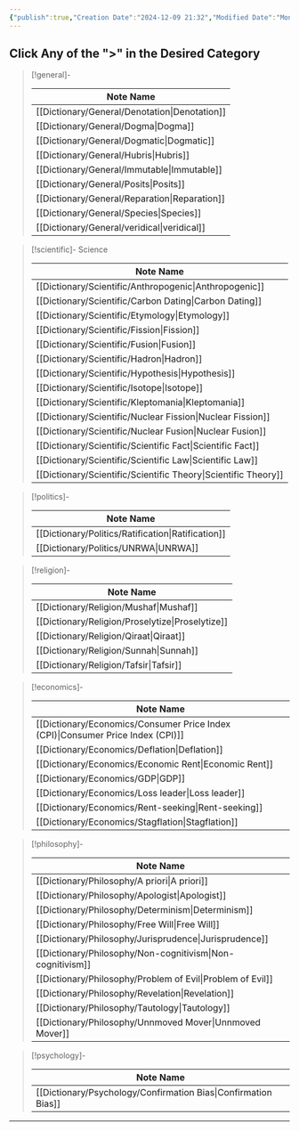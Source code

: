 ```yaml
---
{"publish":true,"Creation Date":"2024-12-09 21:32","Modified Date":"Monday 9th December 2024 21:32:44","cssclasses":["cards","table-max","cards-1-1","table-wide","cards-cols-3"],"PassFrontmatter":true}
---
```


## Click Any of the ">" in the Desired Category

> [!general]-
>
>  | Note Name                                        |
> | ------------------------------------------------ |
> | [[Dictionary/General/Denotation\|Denotation]] |
> | [[Dictionary/General/Dogma\|Dogma]]           |
> | [[Dictionary/General/Dogmatic\|Dogmatic]]     |
> | [[Dictionary/General/Hubris\|Hubris]]         |
> | [[Dictionary/General/Immutable\|Immutable]]   |
> | [[Dictionary/General/Posits\|Posits]]         |
> | [[Dictionary/General/Reparation\|Reparation]] |
> | [[Dictionary/General/Species\|Species]]       |
> | [[Dictionary/General/veridical\|veridical]]   |
> 

> [!scientific]- Science
>
>  | Note Name                                                         |
> | ----------------------------------------------------------------- |
> | [[Dictionary/Scientific/Anthropogenic\|Anthropogenic]]         |
> | [[Dictionary/Scientific/Carbon Dating\|Carbon Dating]]         |
> | [[Dictionary/Scientific/Etymology\|Etymology]]                 |
> | [[Dictionary/Scientific/Fission\|Fission]]                     |
> | [[Dictionary/Scientific/Fusion\|Fusion]]                       |
> | [[Dictionary/Scientific/Hadron\|Hadron]]                       |
> | [[Dictionary/Scientific/Hypothesis\|Hypothesis]]               |
> | [[Dictionary/Scientific/Isotope\|Isotope]]                     |
> | [[Dictionary/Scientific/Kleptomania\|Kleptomania]]             |
> | [[Dictionary/Scientific/Nuclear Fission\|Nuclear Fission]]     |
> | [[Dictionary/Scientific/Nuclear Fusion\|Nuclear Fusion]]       |
> | [[Dictionary/Scientific/Scientific Fact\|Scientific Fact]]     |
> | [[Dictionary/Scientific/Scientific Law\|Scientific Law]]       |
> | [[Dictionary/Scientific/Scientific Theory\|Scientific Theory]] |
> 

> [!politics]-
>
>  | Note Name                                             |
> | ----------------------------------------------------- |
> | [[Dictionary/Politics/Ratification\|Ratification]] |
> | [[Dictionary/Politics/UNRWA\|UNRWA]]               |
> 

> [!religion]-
>
>  | Note Name                                           |
> | --------------------------------------------------- |
> | [[Dictionary/Religion/Mushaf\|Mushaf]]           |
> | [[Dictionary/Religion/Proselytize\|Proselytize]] |
> | [[Dictionary/Religion/Qiraat\|Qiraat]]           |
> | [[Dictionary/Religion/Sunnah\|Sunnah]]           |
> | [[Dictionary/Religion/Tafsir\|Tafsir]]           |
> 

> [!economics]-
>
>  | Note Name                                                                          |
> | ---------------------------------------------------------------------------------- |
> | [[Dictionary/Economics/Consumer Price Index (CPI)\|Consumer Price Index (CPI)]] |
> | [[Dictionary/Economics/Deflation\|Deflation]]                                   |
> | [[Dictionary/Economics/Economic Rent\|Economic Rent]]                           |
> | [[Dictionary/Economics/GDP\|GDP]]                                               |
> | [[Dictionary/Economics/Loss leader\|Loss leader]]                               |
> | [[Dictionary/Economics/Rent-seeking\|Rent-seeking]]                             |
> | [[Dictionary/Economics/Stagflation\|Stagflation]]                               |
> 

> [!philosophy]-
>
>  | Note Name                                                     |
> | ------------------------------------------------------------- |
> | [[Dictionary/Philosophy/A priori\|A priori]]               |
> | [[Dictionary/Philosophy/Apologist\|Apologist]]             |
> | [[Dictionary/Philosophy/Determinism\|Determinism]]         |
> | [[Dictionary/Philosophy/Free Will\|Free Will]]             |
> | [[Dictionary/Philosophy/Jurisprudence\|Jurisprudence]]     |
> | [[Dictionary/Philosophy/Non-cognitivism\|Non-cognitivism]] |
> | [[Dictionary/Philosophy/Problem of Evil\|Problem of Evil]] |
> | [[Dictionary/Philosophy/Revelation\|Revelation]]           |
> | [[Dictionary/Philosophy/Tautology\|Tautology]]             |
> | [[Dictionary/Philosophy/Unnmoved Mover\|Unnmoved Mover]]   |
> 

> [!psychology]-
>
>  | Note Name                                                         |
> | ----------------------------------------------------------------- |
> | [[Dictionary/Psychology/Confirmation Bias\|Confirmation Bias]] |
> 
---
